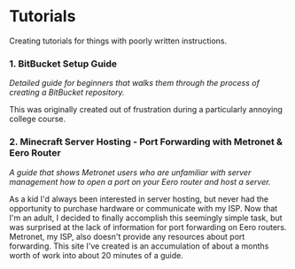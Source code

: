 # Tutorials
Creating tutorials for things with poorly written instructions.

### 1. BitBucket Setup Guide
*Detailed guide for beginners that walks them through the process of creating a BitBucket repository.*

This was originally created out of frustration during a particularly annoying college course.

### 2. Minecraft Server Hosting - Port Forwarding with Metronet & Eero Router
*A guide that shows Metronet users who are unfamiliar with server management how to open a port on your Eero router and host a server.*

As a kid I'd always been interested in server hosting, but never had the opportunity to purchase hardware or communicate with my ISP. 
Now that I'm an adult, I decided to finally accomplish this seemingly simple task, but was surprised at the lack of information for port forwarding on Eero routers. Metronet, my ISP, also doesn't provide any resources about port forwarding. This site I've created is an accumulation of about a months worth of work into about 20 minutes of a guide.
